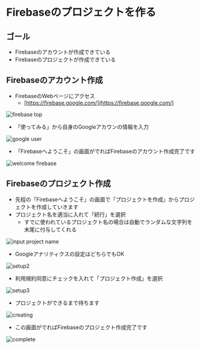 # Firebaseのプロジェクトを作る

## ゴール

- Firebaseのアカウントが作成できている
- Firebaseのプロジェクトが作成できている

## Firebaseのアカウント作成

- FirebaseのWebページにアクセス
    - [https://firebase.google.com/](https://firebase.google.com/)

![firebase top](/images/1/1-1.png)

- 「使ってみる」から自身のGoogleアカウンの情報を入力

![google user](/images/1/1-2.png)

- 「Firebaseへようこそ」の画面がでればFirebaseのアカウント作成完了です

![welcome firebase](/images/1/1-3.png)

## Firebaseのプロジェクト作成

- 先程の「Firebaseへようこそ」の画面で「プロジェクトを作成」からプロジェクトを作成していきます
- プロジェクト名を適当に入れて「続行」を選択
    - すでに使われているプロジェクト名の場合は自動でランダムな文字列を末尾に付与してくれる

![input project name](/images/1/1-4.png)

- Googleアナリティクスの設定はどちらでもOK

![setup2](/images/1/1-5.png)

- 利用規約同意にチェックを入れて「プロジェクト作成」を選択

![setup3](/images/1/1-6.png)

- プロジェクトができるまで待ちます

![creating](/images/1/1-7.png)

- この画面がでればFirebaseのプロジェクト作成完了です

![complete](/images/1/1-8.png)
